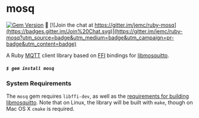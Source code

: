 # mosq

[![Gem Version](https://badge.fury.io/rb/mosq.png)](http://badge.fury.io/rb/mosq) 
[![Join the chat at https://gitter.im/jemc/ruby-mosq](https://badges.gitter.im/Join%20Chat.svg)](https://gitter.im/jemc/ruby-mosq?utm_source=badge&utm_medium=badge&utm_campaign=pr-badge&utm_content=badge)

A Ruby [MQTT](http://mqtt.org/) client library based on [FFI](https://github.com/ffi/ffi/wiki) bindings for [libmosquitto](http://mosquitto.org/man/libmosquitto-3.html).

##### `$ gem install mosq`

### System Requirements

The `mosq` gem requires `libffi-dev`, as well as the [requirements for building libmosquitto](http://git.eclipse.org/c/mosquitto/org.eclipse.mosquitto.git/tree/compiling.txt).  Note that on Linux, the library will be built with `make`, though on Mac OS X `cmake` is required.
